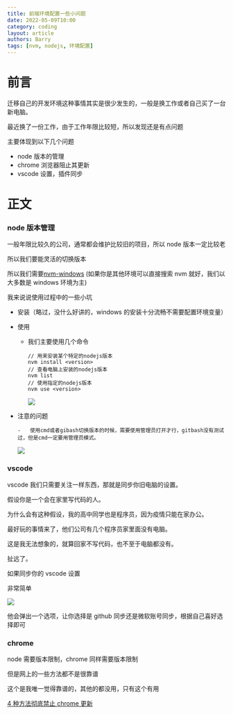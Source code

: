 ```yaml
---
title: 前端环境配置一些小问题
date: 2022-05-09T10:00
category: coding
layout: article
authors: Barry
tags: [nvm, nodejs, 环境配置]
---
```


# 前言

迁移自己的开发环境这种事情其实是很少发生的，一般是换工作或者自己买了一台新电脑。

最近换了一份工作，由于工作年限比较短，所以发现还是有点问题

主要体现到以下几个问题

- node 版本的管理
- chrome 浏览器阻止其更新
- vscode 设置，插件同步

# 正文

### node 版本管理

一般年限比较久的公司，通常都会维护比较旧的项目，所以 node 版本一定比较老

所以我们要能灵活的切换版本

所以我们需要[nvm-windows](https://github.com/coreybutler/nvm-windows) (如果你是其他环境可以直接搜索 nvm 就好，我们以大多数是 windows 环境为主)

我来说说使用过程中的一些小坑

- 安装（略过，没什么好讲的，windows 的安装十分流畅不需要配置环境变量）

- 使用

  - 我们主要使用几个命令

    ```
    // 用来安装某个特定的nodejs版本
    nvm install <version>
    // 查看电脑上安装的nodejs版本
    nvm list
    // 使用指定的nodejs版本
    nvm use <version>
    ```

    ![](https://files.catbox.moe/886j7j.png)

- 注意的问题

      -   使用cmd或者gibash切换版本的时候，需要使用管理员打开才行，gitbash没有测试过，但是cmd一定要用管理员模式。

  ![](https://files.catbox.moe/8e8z7i.png)

### vscode

vscode 我们只需要关注一样东西，那就是同步你旧电脑的设置。

假设你是一个会在家里写代码的人。

为什么会有这种假设，我的高中同学也是程序员，因为疫情只能在家办公。

最好玩的事情来了，他们公司有几个程序员家里面没有电脑。

这是我无法想象的，就算回家不写代码，也不至于电脑都没有。

扯远了。

如果同步你的 vscode 设置

非常简单

![](https://files.catbox.moe/dvikvf.png)

他会弹出一个选项，让你选择是 github 同步还是微软账号同步，根据自己喜好选择即可

### chrome

node 需要版本限制，chrome 同样需要版本限制

但是网上的一些方法都不是很靠谱

这个是我唯一觉得靠谱的，其他的都没用，只有这个有用

[4 种方法彻底禁止 chrome 更新](https://zh.wikihow.com/%E5%BD%BB%E5%BA%95%E7%A6%81%E7%94%A8%E8%B0%B7%E6%AD%8CChrome%E6%9B%B4%E6%96%B0)
